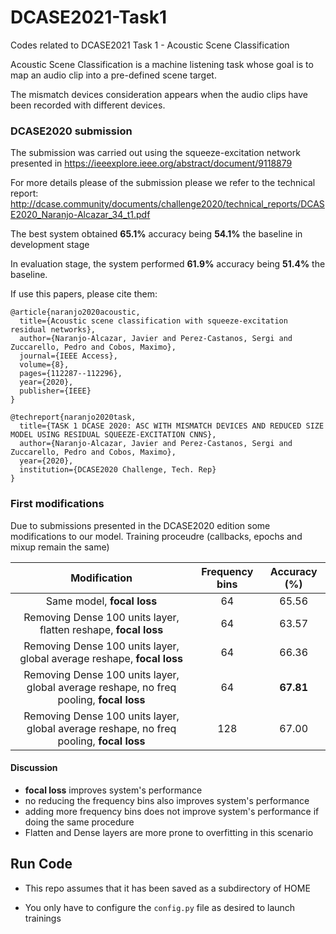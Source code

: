 # DCASE2021-Task1
Codes related to DCASE2021 Task 1 - Acoustic Scene Classification

Acoustic Scene Classification is a machine listening task whose goal is to map 
an audio clip into a pre-defined scene target.

The mismatch devices consideration appears when the audio clips have been recorded 
with different devices.

### DCASE2020 submission

The submission was carried out using the squeeze-excitation network presented in 
https://ieeexplore.ieee.org/abstract/document/9118879 

For more details please of the submission please we refer to the technical report:
http://dcase.community/documents/challenge2020/technical_reports/DCASE2020_Naranjo-Alcazar_34_t1.pdf

The best system obtained **65.1%** accuracy being **54.1%** the baseline in development
stage

In evaluation stage, the system performed **61.9%** accuracy being **51.4%** the baseline.

If use this papers, please cite them:

```
@article{naranjo2020acoustic,
  title={Acoustic scene classification with squeeze-excitation residual networks},
  author={Naranjo-Alcazar, Javier and Perez-Castanos, Sergi and Zuccarello, Pedro and Cobos, Maximo},
  journal={IEEE Access},
  volume={8},
  pages={112287--112296},
  year={2020},
  publisher={IEEE}
}
```

```
@techreport{naranjo2020task,
  title={TASK 1 DCASE 2020: ASC WITH MISMATCH DEVICES AND REDUCED SIZE MODEL USING RESIDUAL SQUEEZE-EXCITATION CNNS},
  author={Naranjo-Alcazar, Javier and Perez-Castanos, Sergi and Zuccarello, Pedro and Cobos, Maximo},
  year={2020},
  institution={DCASE2020 Challenge, Tech. Rep}
}
```

### First modifications

Due to submissions presented in the DCASE2020 edition some modifications to our model.
Training proceudre (callbacks, epochs and mixup remain the same)

| Modification        | Frequency bins| Accuracy    (%)       |
| :-------------: |:-------------:| :-------------:| 
| Same model, **focal loss**    | 64| 65.56 | 
| Removing Dense 100 units layer, flatten reshape, **focal loss**   | 64 | 63.57 | 
| Removing Dense 100 units layer, global average reshape, **focal loss**      | 64 |66.36      |  
| Removing Dense 100 units layer, global average reshape, no freq pooling, **focal loss**   | 64 | **67.81**      |
| Removing Dense 100 units layer, global average reshape, no freq pooling, **focal loss**   | 128 |  67.00      | 

#### Discussion

- **focal loss** improves system's performance
- no reducing the frequency bins also improves system's performance
- adding more frequency bins does not improve system's performance if doing the same procedure
- Flatten and Dense layers are more prone to overfitting in this scenario

## Run Code

- This repo assumes that it has been saved as a subdirectory of HOME

- You only have to configure the `config.py` file as desired to launch trainings